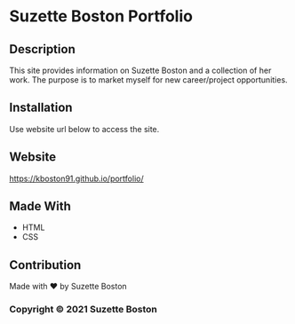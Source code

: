 # Suzette Boston Portfolio

## Description
This site provides information on Suzette Boston and a collection of her work. The purpose is to market myself for new career/project opportunities.

## Installation
Use website url below to access the site. 

## Website
https://kboston91.github.io/portfolio/

## Made With
* HTML
* CSS

## Contribution
Made with ❤️ by Suzette Boston

### Copyright &copy; 2021 Suzette Boston
